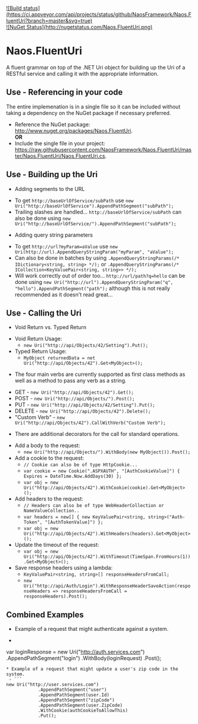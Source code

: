 <a target="_blank" href="https://ci.appveyor.com/project/NaosLLC/naos-fluenturi">
![Build status](https://ci.appveyor.com/api/projects/status/github/NaosFramework/Naos.FluentUri?branch=master&svg=true)
</a>
<br/> 
<a target="_blank" href="http://nugetstatus.com/packages/Naos.FluentUri">
![NuGet Status](http://nugetstatus.com/Naos.FluentUri.png)
</a>

Naos.FluentUri
=============
A fluent grammar on top of the .NET Uri object for building up the Uri of a RESTful service and calling it with the appropriate information.

Use - Referencing in your code
-----------
The entire implemenation is in a single file so it can be included without taking a dependency on the NuGet package if necessary preferred.
* Reference the NuGet package: <a target="_blank" href="http://www.nuget.org/packages/Naos.FluentUri">http://www.nuget.org/packages/Naos.FluentUri</a>.
  <br/><b>OR</b>
* Include the single file in your project: <a target="_blank" href="https://raw.githubusercontent.com/NaosFramework/Naos.FluentUri/master/Naos.FluentUri/Naos.FluentUri.cs">https://raw.githubusercontent.com/NaosFramework/Naos.FluentUri/master/Naos.FluentUri/Naos.FluentUri.cs</a>.

Use - Building up the Uri
-------------------
* Adding segments to the URL
 - To get `http://baseUrlOfService/subPath` use `new Uri("http://baseUrlOfService").AppendPathSegment("subPath");`
 - Trailing slashes are handled... `http://baseUrlOfService/subPath` can also be done using `new Uri("http://baseUrlOfService/").AppendPathSegment("subPath");`

* Adding query string parameters
 - To get `http://url?myParam=aValue` use `new Uri(http://url).AppendQueryStringParam("myParam", "aValue");`
 - Can also be done in batches by using `.AppendQueryStringParams(/* IDictionary<string, string> */);` or `.AppendQueryStringParams(/* ICollection<KeyValuePair<string, string>> */);`
 - Will work correctly out of order too... `http://url/path?q=hello` can be done using `new Uri("http://url").AppendQueryStringParam("q", "hello").AppendPathSegment("path");` although this is not really recommended as it doesn't read great...
 
Use - Calling the Uri
---------------
* Void Return vs. Typed Return
 - Void Return Usage:
     - `new Uri("http://api/Objects/42/Setting").Put();`
 - Typed Return Usage: 
     - `MyObject returnedData = net Uri("http://api/Objects/42").Get<MyObject>();`

* The four main verbs are currently supported as first class methods as well as a method to pass any verb as a string.
 - GET - `new Uri("http://api/Objects/42").Get();`
 - POST - `new Uri("http://api/Objects/").Post();`
 - PUT - `new Uri("http://api/Objects/42/Setting").Put();`
 - DELETE - `new Uri("http://api/Objects/42").Delete();`
 - "Custom Verb" - `new Uri("http://api/Objects/42").CallWithVerb("Custom Verb");`

* There are additional decorators for the call for standard operations.
 - Add a body to the request:
     - `new Uri("http://api/Objects/").WithBody(new MyObject()).Post();`
 - Add a cookie to the request:
     - `// Cookie can also be of type HttpCookie...`
     - `var cookie = new Cookie(".ASPXAUTH", "[AuthCookieValue]") { Expires = DateTime.Now.AddDays(30) };`
     - `var obj = new Uri("http://api/Objects/42").WithCookie(cookie).Get<MyObject>();`
 - Add headers to the request:
     - `// Headers can also be of type WebHeaderCollection or NameValueCollection..`
     - `var headers = new[] { new KeyValuePair<string, string>("Auth-Token", "[AuthTokenValue]") };`
     - `var obj = new Uri("http://api/Objects/42").WithHeaders(headers).Get<MyObject>();`
 - Update the timeout of the request:
     - `var obj = new Uri("http://api/Objects/42").WithTimeout(TimeSpan.FromHours(1)).Get<MyObject>();`
 - Save response headers using a lambda:
     - `KeyValuePair<string, string>[] responseHeadersFromCall;`
     - `new Uri("http://api/Auth/Login").WithResponseHeaderSaveAction(responseHeaders => responseHeadersFromCall = responseHeaders).Post();`

Combined Examples
------------
* Example of a request that might authenticate against a system.
 - ```
var loginResponse = new Uri("http://auth.services.com")
            .AppendPathSegment("login")
            .WithBody(loginRequest)
            .Post<LoginResponse>();
```
* Example of a request that might update a user's zip code in the system.
 - ```
new Uri("http://user.services.com")
            .AppendPathSegment("user")
            .AppendPathSegment(user.Id)
            .AppendPathSegment("zipCode")
            .AppendPathSegment(user.ZipCode)
            .WithCookie(authCookieToAllowThis)
            .Put();
```